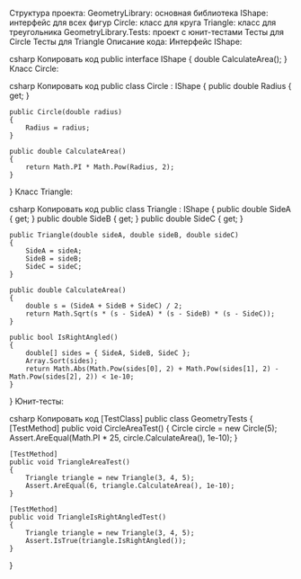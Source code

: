 Структура проекта:
GeometryLibrary: основная библиотека
IShape: интерфейс для всех фигур
Circle: класс для круга
Triangle: класс для треугольника
GeometryLibrary.Tests: проект с юнит-тестами
Тесты для Circle
Тесты для Triangle
Описание кода:
Интерфейс IShape:

csharp
Копировать код
public interface IShape
{
    double CalculateArea();
}
Класс Circle:

csharp
Копировать код
public class Circle : IShape
{
    public double Radius { get; }

    public Circle(double radius)
    {
        Radius = radius;
    }

    public double CalculateArea()
    {
        return Math.PI * Math.Pow(Radius, 2);
    }
}
Класс Triangle:

csharp
Копировать код
public class Triangle : IShape
{
    public double SideA { get; }
    public double SideB { get; }
    public double SideC { get; }

    public Triangle(double sideA, double sideB, double sideC)
    {
        SideA = sideA;
        SideB = sideB;
        SideC = sideC;
    }

    public double CalculateArea()
    {
        double s = (SideA + SideB + SideC) / 2;
        return Math.Sqrt(s * (s - SideA) * (s - SideB) * (s - SideC));
    }

    public bool IsRightAngled()
    {
        double[] sides = { SideA, SideB, SideC };
        Array.Sort(sides);
        return Math.Abs(Math.Pow(sides[0], 2) + Math.Pow(sides[1], 2) - Math.Pow(sides[2], 2)) < 1e-10;
    }
}
Юнит-тесты:

csharp
Копировать код
[TestClass]
public class GeometryTests
{
    [TestMethod]
    public void CircleAreaTest()
    {
        Circle circle = new Circle(5);
        Assert.AreEqual(Math.PI * 25, circle.CalculateArea(), 1e-10);
    }

    [TestMethod]
    public void TriangleAreaTest()
    {
        Triangle triangle = new Triangle(3, 4, 5);
        Assert.AreEqual(6, triangle.CalculateArea(), 1e-10);
    }

    [TestMethod]
    public void TriangleIsRightAngledTest()
    {
        Triangle triangle = new Triangle(3, 4, 5);
        Assert.IsTrue(triangle.IsRightAngled());
    }
}

